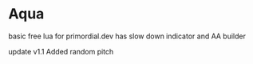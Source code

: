 # Aqua
basic free lua for primordial.dev
has slow down indicator and AA builder 

update v1.1 Added random pitch